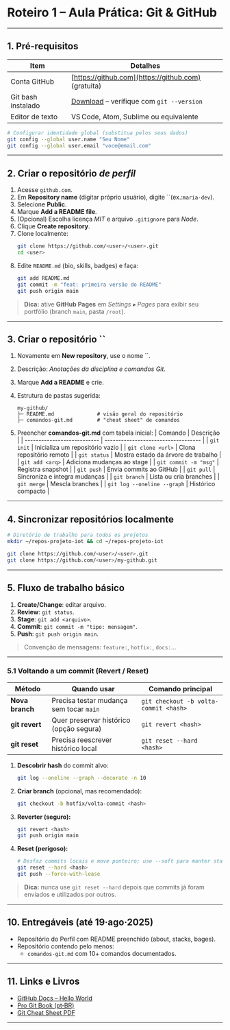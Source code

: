 # Roteiro 1 – Aula Prática: Git & GitHub

---

## 1. Pré‑requisitos

| Item               | Detalhes                                                         |
| ------------------ | ---------------------------------------------------------------- |
| Conta GitHub       | [https://github.com](https://github.com) (gratuita)              |
| Git bash instalado | [Download](https://git-scm.com/) – verifique com `git --version` |
| Editor de texto    | VS Code, Atom, Sublime ou equivalente                            |

```bash
# Configurar identidade global (substitua pelos seus dados)
git config --global user.name "Seu Nome"
git config --global user.email "voce@email.com"
```

---

## 2. Criar o repositório _de perfil_

1. Acesse `github.com`.
2. Em **Repository name** (digitar próprio usuário), digite ``(ex.:`maria‑dev`).
3. Selecione **Public**.
4. Marque **Add a README file**.
5. (Opcional) Escolha licença _MIT_ e arquivo `.gitignore` para _Node_.
6. Clique **Create repository**.
7. Clone localmente:
   ```bash
   git clone https://github.com/<user>/<user>.git
   cd <user>
   ```
8. Edite `README.md` (bio, skills, badges) e faça:
   ```bash
   git add README.md
   git commit -m "feat: primeira versão do README"
   git push origin main
   ```

> **Dica:** ative **GitHub Pages** em _Settings ▸ Pages_ para exibir seu portfólio (branch `main`, pasta `/root`).

---

## 3. Criar o repositório ``

1. Novamente em **New repository**, use o nome ``.
2. Descrição: _Anotações da disciplina e comandos Git_.
3. Marque **Add a README** e crie.
4. Estrutura de pastas sugerida:

   ```text
   my-github/
   ├─ README.md              # visão geral do repositório
   ├─ comandos-git.md        # "cheat sheet" de comandos

   ```

5. Preencher **comandos-git.md** com tabela inicial:
   | Comando | Descrição |
   | --------------------------- | ----------------------------------- |
   | `git init` | Inicializa um repositório vazio |
   | `git clone <url>` | Clona repositório remoto |
   | `git status` | Mostra estado da árvore de trabalho |
   | `git add <arq>` | Adiciona mudanças ao stage |
   | `git commit -m "msg"` | Registra snapshot |
   | `git push` | Envia commits ao GitHub |
   | `git pull` | Sincroniza e integra mudanças |
   | `git branch` | Lista ou cria branches |
   | `git merge` | Mescla branches |
   | `git log --oneline --graph` | Histórico compacto |

---

## 4. Sincronizar repositórios localmente

```bash
# Diretório de trabalho para todos os projetos
mkdir ~/repos-projeto-iot && cd ~/repos-projeto-iot

git clone https://github.com/<user>/<user>.git
git clone https://github.com/<user>/my-github.git
```

---

## 5. Fluxo de trabalho básico

1. **Create/Change**: editar arquivo.
2. **Review**: `git status`.
3. **Stage**: `git add <arquivo>`.
4. **Commit**: `git commit -m "tipo: mensagem"`.
5. **Push**: `git push origin main`.

> Convenção de mensagens: `feature:`, `hotfix:`, `docs:`…

---

### 5.1 Voltando a um commit (Revert / Reset)

| Método          | Quando usar                             | Comando principal                     |
| --------------- | --------------------------------------- | ------------------------------------- |
| **Nova branch** | Precisa testar mudança sem tocar `main` | `git checkout -b volta-commit <hash>` |
| **git revert**  | Quer preservar histórico (opção segura) | `git revert <hash>`                   |
| **git reset**   | Precisa reescrever histórico local      | `git reset --hard <hash>`             |

1. **Descobrir hash** do commit alvo:
   ```bash
   git log --oneline --graph --decorate -n 10
   ```
2. **Criar branch** (opcional, mas recomendado):
   ```bash
   git checkout -b hotfix/volta-commit <hash>
   ```
3. **Reverter (seguro):**
   ```bash
   git revert <hash>
   git push origin main
   ```
4. **Reset (perigoso):**
   ```bash
   # Desfaz commits locais e move ponteiro; use --soft para manter staging, --mixed (padrão) ou --hard.
   git reset --hard <hash>
   git push --force-with-lease
   ```

> **Dica:** nunca use `git reset --hard` depois que commits já foram enviados e utilizados por outros.

---

## 10. Entregáveis (até 19·ago·2025)

- Repositório do Perfil com README preenchido (about, stacks, bages).
- Repositório contendo pelo menos:
  - `comandos-git.md` com 10+ comandos documentados.

---

## 11. Links e Livros

- [GitHub Docs – Hello World](https://docs.github.com/en/get-started/quickstart)
- [Pro Git Book (pt‑BR)](https://git-scm.com/book/pt-br/v2)
- [Git Cheat Sheet PDF](https://education.github.com/git-cheat-sheet-education.pdf)

---
